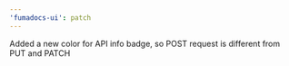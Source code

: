 ```yaml
---
'fumadocs-ui': patch
---
```


Added a new color for API info badge, so POST request is different from PUT and PATCH
